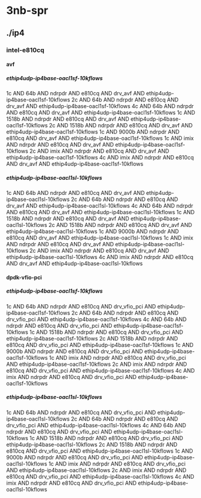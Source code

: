 # 3nb-spr
## ./ip4
### intel-e810cq
#### avf
##### ethip4udp-ip4base-oacl1sf-10kflows
1c AND 64b AND ndrpdr AND e810cq AND drv_avf AND ethip4udp-ip4base-oacl1sf-10kflows
2c AND 64b AND ndrpdr AND e810cq AND drv_avf AND ethip4udp-ip4base-oacl1sf-10kflows
4c AND 64b AND ndrpdr AND e810cq AND drv_avf AND ethip4udp-ip4base-oacl1sf-10kflows
1c AND 1518b AND ndrpdr AND e810cq AND drv_avf AND ethip4udp-ip4base-oacl1sf-10kflows
2c AND 1518b AND ndrpdr AND e810cq AND drv_avf AND ethip4udp-ip4base-oacl1sf-10kflows
1c AND 9000b AND ndrpdr AND e810cq AND drv_avf AND ethip4udp-ip4base-oacl1sf-10kflows
1c AND imix AND ndrpdr AND e810cq AND drv_avf AND ethip4udp-ip4base-oacl1sf-10kflows
2c AND imix AND ndrpdr AND e810cq AND drv_avf AND ethip4udp-ip4base-oacl1sf-10kflows
4c AND imix AND ndrpdr AND e810cq AND drv_avf AND ethip4udp-ip4base-oacl1sf-10kflows
##### ethip4udp-ip4base-oacl1sl-10kflows
1c AND 64b AND ndrpdr AND e810cq AND drv_avf AND ethip4udp-ip4base-oacl1sl-10kflows
2c AND 64b AND ndrpdr AND e810cq AND drv_avf AND ethip4udp-ip4base-oacl1sl-10kflows
4c AND 64b AND ndrpdr AND e810cq AND drv_avf AND ethip4udp-ip4base-oacl1sl-10kflows
1c AND 1518b AND ndrpdr AND e810cq AND drv_avf AND ethip4udp-ip4base-oacl1sl-10kflows
2c AND 1518b AND ndrpdr AND e810cq AND drv_avf AND ethip4udp-ip4base-oacl1sl-10kflows
1c AND 9000b AND ndrpdr AND e810cq AND drv_avf AND ethip4udp-ip4base-oacl1sl-10kflows
1c AND imix AND ndrpdr AND e810cq AND drv_avf AND ethip4udp-ip4base-oacl1sl-10kflows
2c AND imix AND ndrpdr AND e810cq AND drv_avf AND ethip4udp-ip4base-oacl1sl-10kflows
4c AND imix AND ndrpdr AND e810cq AND drv_avf AND ethip4udp-ip4base-oacl1sl-10kflows
#### dpdk-vfio-pci
##### ethip4udp-ip4base-oacl1sf-10kflows
1c AND 64b AND ndrpdr AND e810cq AND drv_vfio_pci AND ethip4udp-ip4base-oacl1sf-10kflows
2c AND 64b AND ndrpdr AND e810cq AND drv_vfio_pci AND ethip4udp-ip4base-oacl1sf-10kflows
4c AND 64b AND ndrpdr AND e810cq AND drv_vfio_pci AND ethip4udp-ip4base-oacl1sf-10kflows
1c AND 1518b AND ndrpdr AND e810cq AND drv_vfio_pci AND ethip4udp-ip4base-oacl1sf-10kflows
2c AND 1518b AND ndrpdr AND e810cq AND drv_vfio_pci AND ethip4udp-ip4base-oacl1sf-10kflows
1c AND 9000b AND ndrpdr AND e810cq AND drv_vfio_pci AND ethip4udp-ip4base-oacl1sf-10kflows
1c AND imix AND ndrpdr AND e810cq AND drv_vfio_pci AND ethip4udp-ip4base-oacl1sf-10kflows
2c AND imix AND ndrpdr AND e810cq AND drv_vfio_pci AND ethip4udp-ip4base-oacl1sf-10kflows
4c AND imix AND ndrpdr AND e810cq AND drv_vfio_pci AND ethip4udp-ip4base-oacl1sf-10kflows
##### ethip4udp-ip4base-oacl1sl-10kflows
1c AND 64b AND ndrpdr AND e810cq AND drv_vfio_pci AND ethip4udp-ip4base-oacl1sl-10kflows
2c AND 64b AND ndrpdr AND e810cq AND drv_vfio_pci AND ethip4udp-ip4base-oacl1sl-10kflows
4c AND 64b AND ndrpdr AND e810cq AND drv_vfio_pci AND ethip4udp-ip4base-oacl1sl-10kflows
1c AND 1518b AND ndrpdr AND e810cq AND drv_vfio_pci AND ethip4udp-ip4base-oacl1sl-10kflows
2c AND 1518b AND ndrpdr AND e810cq AND drv_vfio_pci AND ethip4udp-ip4base-oacl1sl-10kflows
1c AND 9000b AND ndrpdr AND e810cq AND drv_vfio_pci AND ethip4udp-ip4base-oacl1sl-10kflows
1c AND imix AND ndrpdr AND e810cq AND drv_vfio_pci AND ethip4udp-ip4base-oacl1sl-10kflows
2c AND imix AND ndrpdr AND e810cq AND drv_vfio_pci AND ethip4udp-ip4base-oacl1sl-10kflows
4c AND imix AND ndrpdr AND e810cq AND drv_vfio_pci AND ethip4udp-ip4base-oacl1sl-10kflows
